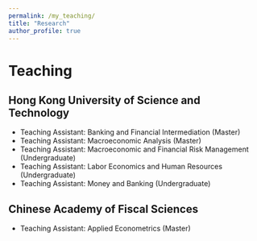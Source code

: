 ```yaml
---
permalink: /my_teaching/
title: "Research"
author_profile: true
---
```


# Teaching

## Hong Kong University of Science and Technology
+ Teaching Assistant: Banking and Financial Intermediation (Master)
+ Teaching Assistant: Macroeconomic Analysis (Master)
+ Teaching Assistant: Macroeconomic and Financial Risk Management (Undergraduate)
+ Teaching Assistant: Labor Economics and Human Resources (Undergraduate)
+ Teaching Assistant: Money and Banking (Undergraduate)

## Chinese Academy of Fiscal Sciences
+ Teaching Assistant: Applied Econometrics (Master)

